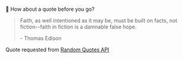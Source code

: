 📣 How about a quote before you go?

> Faith, as well intentioned as it may be, must be built on facts, not fiction--faith in fiction is a damnable false hope.
>
> <p>- Thomas Edison</p>

Quote requested from [Random Quotes API](https://github.com/lukePeavey/quotable)
